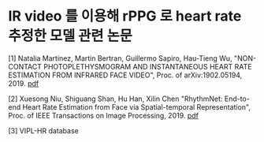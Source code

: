 # IR video 를 이용해 rPPG 로 heart rate 추정한 모델 관련 논문

[1] Natalia Martinez, Martin Bertran, Guillermo Sapiro, Hau-Tieng Wu, "NON-CONTACT PHOTOPLETHYSMOGRAM AND INSTANTANEOUS HEART RATE ESTIMATION FROM INFRARED FACE VIDEO", Proc. of arXiv:1902.05194, 2019. [pdf](https://arxiv.org/pdf/1902.05194.pdf)

[2] Xuesong Niu, Shiguang Shan, Hu Han, Xilin Chen "RhythmNet: End-to-end Heart Rate Estimation from Face via Spatial-temporal Representation", Proc. of IEEE Transactions on Image Processing, 2019. [pdf](https://ieeexplore.ieee.org/stamp/stamp.jsp?tp=&arnumber=8879658)

[3] VIPL-HR database 
